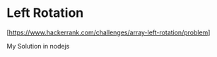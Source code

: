 # Left Rotation
[https://www.hackerrank.com/challenges/array-left-rotation/problem]

My Solution in nodejs